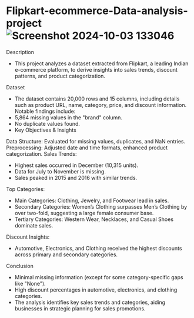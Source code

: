 # Flipkart-ecommerce-Data-analysis-project ![Screenshot 2024-10-03 133046](https://github.com/user-attachments/assets/d3dcfb77-c36c-424a-ad5d-2c09c409427d)

Description
* This project analyzes a dataset extracted from Flipkart, a leading Indian e-commerce platform, to derive insights into sales trends, discount patterns, and product categorization.

Dataset
* The dataset contains 20,000 rows and 15 columns, including details such as product URL, name, category, price, and discount information. Notable findings include:
* 5,864 missing values in the "brand" column.
* No duplicate values found.
* Key Objectives & Insights

Data Structure: Evaluated for missing values, duplicates, and NaN entries.
Preprocessing: Adjusted date and time formats, enhanced product categorization.
Sales Trends:
* Highest sales occurred in December (10,315 units).
* Data for July to November is missing.
* Sales peaked in 2015 and 2016 with similar trends.
  
Top Categories:
* Main Categories: Clothing, Jewelry, and Footwear lead in sales.
* Secondary Categories: Women’s Clothing surpasses Men’s Clothing by over two-fold, suggesting a large female consumer base.
* Tertiary Categories: Western Wear, Necklaces, and Casual Shoes dominate sales.
  
Discount Insights: 
* Automotive, Electronics, and Clothing received the highest discounts across primary and secondary categories.

Conclusion

* Minimal missing information (except for some category-specific gaps like "None").
* High discount percentages in automotive, electronics, and clothing categories.
* The analysis identifies key sales trends and categories, aiding businesses in strategic planning for sales promotions.
